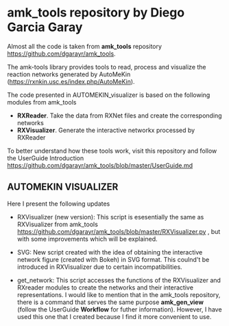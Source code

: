 # **amk_tools** repository by Diego Garcia Garay
Almost all the code is taken from **amk_tools** repository
https://github.com/dgarayr/amk_tools.

The amk-tools library provides tools to read, process and visualize the reaction networks generated by AutoMeKin (https://rxnkin.usc.es/index.php/AutoMeKin).

The code presented in AUTOMEKIN_visualizer is based on the following modules from amk_tools

- **RXReader**. Take the data from RXNet files and create the corresponding networks
- **RXVisualizer**. Generate the interactive networkx processed by RXReader

To better understand how these tools work, visit this repository and follow the UserGuide Introduction https://github.com/dgarayr/amk_tools/blob/master/UserGuide.md

## AUTOMEKIN VISUALIZER
Here I present the following updates

- RXVisualizer (new version): This script is esesentially the same as RXVisualizer from amk_tools https://github.com/dgarayr/amk_tools/blob/master/RXVisualizer.py , but with some improvements which will be explained.

- SVG: New script created with the idea of obtaining the interactive network figure (created with Bokeh) in SVG format. This coulnd't be introduced in RXVisualizer due to certain incompatibilities.

- get_network: This script accesses the functions of the RXVisualizer and RXreader modules to create the networks and their interactive representations.
I would like to mention that in the amk_tools repository, there is a command that serves the same purpose **amk_gen_view** (follow the UserGuide **Workflow** for futher information). However, I have used this one that I created because I find it more convenient to use.








